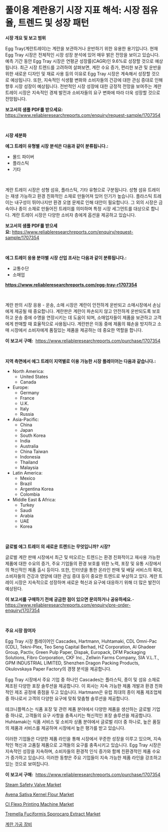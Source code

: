 <p><h1>풀이용 계란용기 시장 지표 해석: 시장 점유율, 트렌드 및 성장 패턴</h1></p><p><strong>시장 개요 및 보고 범위</strong></p>
<p><p>Egg Tray(계란트레이)는 계란을 보관하거나 운반하기 위한 유용한 용기입니다. 현재 Egg Tray 시장은 전체적인 시장 성장 분석에 있어 매우 밝은 전망을 보이고 있습니다. 예측 기간 동안 Egg Tray 시장은 연평균 성장률(CAGR)인 9.6%로 성장할 것으로 예상됩니다. 최근 시장 트렌드를 고려하여 살펴보면, 계란 수요 증가, 편리한 보관 및 운반을 위한 새로운 디자인 및 재료 사용 등의 이유로 Egg Tray 시장은 계속해서 성장할 것으로 예상됩니다. 또한, 지속적인 식생활 변화와 소비자들의 건강에 대한 관심 증대로 인해 향후 시장 성장이 예상됩니다. 전반적인 시장 성장에 대한 긍정적 전망을 보여주는 계란트레이 시장은 지속적인 경제 발전과 소비자들의 요구 변화에 따라 더욱 성장할 것으로 전망됩니다.</p></p>
<p><strong>보고서의 샘플 PDF를 받으세요:</strong> <a href="https://www.reliableresearchreports.com/enquiry/request-sample/1707354">https://www.reliableresearchreports.com/enquiry/request-sample/1707354</a></p>
<p>&nbsp;</p>
<p><strong>시장 세분화</strong></p>
<p><strong>에그 트레이 유형별 시장 분석은 다음과 같이 분류됩니다.:</strong></p>
<p><ul><li>몰드 파이버</li><li>플라스틱</li><li>기타</li></ul></p>
<p>&nbsp;</p>
<p><p>계란 트레이 시장은 성형 섬유, 플라스틱, 기타 유형으로 구분됩니다. 성형 섬유 트레이는 재생 가능하고 환경 친화적인 소재로 만들어져 있어 인기가 높습니다. 플라스틱 트레이는 내구성이 뛰어나지만 환경 오염 문제로 인해 대안이 필요합니다. 그 외의 시장은 금속이나 종이 소재로 만들어진 트레이를 의미하며 특정 시장 세그먼트를 대상으로 합니다. 계란 트레이 시장은 다양한 소비자 층에게 옵션을 제공하고 있습니다.</p></p>
<p><strong>보고서의 샘플 PDF를 받으세요:</strong>&nbsp;<a href="https://www.reliableresearchreports.com/enquiry/request-sample/1707354">https://www.reliableresearchreports.com/enquiry/request-sample/1707354</a></p>
<p>&nbsp;</p>
<p><strong> 에그 트레이 응용 분야별 시장 산업 조사는 다음과 같이 분류됩니다.:</strong></p>
<p><ul><li>교통수단</li><li>소매업</li></ul></p>
<p><strong><a href="https://www.reliableresearchreports.com/egg-tray-r1707354">https://www.reliableresearchreports.com/egg-tray-r1707354</a></strong></p>
<p>&nbsp;</p>
<p><p>계란 판의 시장 응용 - 운송, 소매 시장은 계란이 안전하게 운반되고 소매시장에서 손님에게 제공될 때 중요합니다. 계란판은 계란이 파손되지 않고 안전하게 운반되도록 보호하고 운송 중에 수명을 연장시키는 데 도움이 되며, 소매업자들이 제품을 보관하고 고객에게 판매할 때 효율적으로 사용됩니다. 계란판은 이동 중에 제품의 훼손을 방지하고 소매 시장에서 소비자에게 품질있는 제품을 제공하는 데 중요한 역할을 합니다.</p></p>
<p><strong>이 보고서 구매:</strong>&nbsp; <a href="https://www.reliableresearchreports.com/purchase/1707354">https://www.reliableresearchreports.com/purchase/1707354</a></p>
<p>&nbsp;</p>
<p><strong>지역 측면에서 에그 트레이 지역별로 이용 가능한 시장 플레이어는 다음과 같습니다.:</strong></p>
<p><ul>
    <li>
        North America:
        <ul>
            <li>United States</li>
            <li>Canada</li>
        </ul>
    </li>
    <li>
        Europe:
        <ul>
            <li>Germany</li>
            <li>France</li>
            <li>U.K.</li>
            <li>Italy</li>
            <li>Russia</li>
        </ul>
    </li>
    <li>
        Asia-Pacific:
        <ul>
            <li>China</li>
            <li>Japan</li>
            <li>South Korea</li>
            <li>India</li>
            <li>Australia</li>
            <li>China Taiwan</li>
            <li>Indonesia</li>
            <li>Thailand</li>
            <li>Malaysia</li>
        </ul>
    </li>
    <li>
        Latin America:
        <ul>
            <li>Mexico</li>
            <li>Brazil</li>
            <li>Argentina Korea</li>
            <li>Colombia</li>
        </ul>
    </li>
    <li>
        Middle East & Africa:
        <ul>
            <li>Turkey</li>
            <li>Saudi</li>
            <li>Arabia</li>
            <li>UAE</li>
            <li>Korea</li>
        </ul>
    </li>
    </ul></p>
<p>&nbsp;</p>
<p><strong>글로벌 에그 트레이 의 새로운 트렌드는 무엇입니까? 시장?</strong></p>
<p><p>글로벌 계란 판매 시장에서 최근 및 떠오르는 트렌드는 환경 친화적이고 재사용 가능한 제품에 대한 수요의 증가, 주요 기업들의 환경 보호를 위한 노력, 포장 및 유통 시장에서의 혁신적인 제품 출시 등이다. 또한, 인터넷을 통한 온라인 판매 및 배달 서비스의 확대, 소비자들의 건강과 영양에 대한 관심 증대 등이 중요한 트렌드로 부상하고 있다. 계란 트레이 시장은 지속적으로 성장하며 새로운 혁신과 요구에 대응하기 위해 더 많은 발전이 예상된다.</p></p>
<p><strong>이 보고서를 구매하기 전에 궁금한 점이 있으면 문의하거나 공유하세요.</strong>- <a href="https://www.reliableresearchreports.com/enquiry/pre-order-enquiry/1707354">https://www.reliableresearchreports.com/enquiry/pre-order-enquiry/1707354</a></p>
<p>&nbsp;</p>
<p><strong>주요 시장 참여자</strong></p>
<p><p>Egg Tray 시장 플레이어인 Cascades, Hartmann, Huhtamaki, CDL Omni-Pac (CDL), Tekni-Plex, Teo Seng Capital Berhad, HZ Corporation, Al Ghadeer Group, Pactiv, Green Pulp Paper, Dispak, Europack, DFM Packaging Solutions, Fibro Corporation, CKF Inc., Zellwin Farms Company, SIA V.L.T., GPM INDUSTRIAL LIMITED, Shenzhen Dragon Packing Products, Okulovskaya Paper Factory의 경쟁 분석을 제공합니다. </p><p>Egg Tray 시장에서 주요 기업 중 하나인 Cascades는 플라스틱, 종이 및 섬유 소재로 제조된 다양한 포장 솔루션을 제공합니다. 이 회사는 지속 가능한 제품 개발과 환경 친화적인 제조 공정에 중점을 두고 있습니다. Hartmann은 유럽 최대의 종이 제품 제조업체 중 하나로서 고객의 다양한 요구에 맞춰 맞춤형 솔루션을 제공합니다. </p><p>테크니플렉스는 식품 포장 및 관련 제품 분야에서 다양한 제품을 생산하는 글로벌 기업 중 하나로, 고객들의 요구 사항을 충족시키는 혁신적인 포장 솔루션을 제공합니다. Huhtamaki는 식품 서비스 및 소비자 상품 분야에서 글로벌 리더 중 하나로, 높은 품질의 제품과 서비스를 제공하며 시장에서 높은 평가를 받고 있습니다.</p><p>이러한 기업들은 다양한 제품 라인을 통해 시장에서 꾸준한 성장을 이루고 있으며, 지속적인 혁신과 고품질 제품으로 고객들의 요구를 충족시키고 있습니다. Egg Tray 시장은 지속적인 성장을 지속하며, 소비자들의 환경적 인식 증가와 함께 친환경적인 제품 수요가 증가하고 있습니다. 이러한 동향은 주요 기업들이 지속 가능한 제품 라인을 강조하고 있는 것으로 보여집니다.</p></p>
<p><strong>이 보고서 구매:</strong>&nbsp;&nbsp;<a href="https://www.reliableresearchreports.com/purchase/1707354">https://www.reliableresearchreports.com/purchase/1707354</a></p>
<p><p><a href="https://view.publitas.com/reportprime-1/steam-safety-valve-market-the-key-to-successful-business-strategy-forecast-till-2031/">Steam Safety Valve Market</a></p><p><a href="https://issuu.com/reportprime-2/docs/avena-sativa-kernel-flour-market-size-2030.pptx">Avena Sativa Kernel Flour Market</a></p><p><a href="https://github.com/rahu1506/Market-Research-Report-List-4/blob/main/ci-flexo-printing-machine-market.md">CI Flexo Printing Machine Market</a></p><p><a href="https://issuu.com/reportprime-2/docs/tremella-fuciformis-sporocarp-extract-market-size-">Tremella Fuciformis Sporocarp Extract Market</a></p><p><a href="https://github.com/TobyKub4685/Market-Research-Report-List-1/blob/main/377332927206.md">계란 가공 장비</a></p></p>